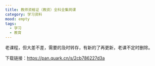 ```yaml
---
title: 教师资格证（教资）全科全集网课
category: 学习资料
mood: empty
tags:
  - 学习
  - 教育
---
```


老课程，但大差不差，需要的及时转存，有新的了再更新，老课不定时删除。

下载链接：https://pan.quark.cn/s/2cb786227d3a





